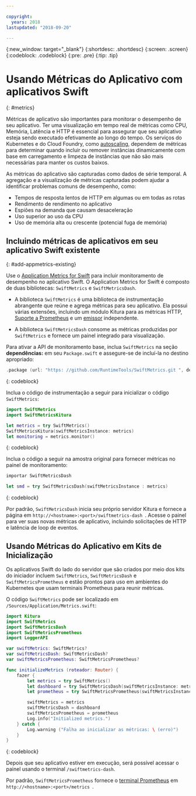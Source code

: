 ```yaml
---

copyright:
  years: 2018
lastupdated: "2018-09-20"

---
```


{:new_window: target="_blank"}
{:shortdesc: .shortdesc}
{:screen: .screen}
{:codeblock: .codeblock}
{:pre: .pre}
{:tip: .tip}

# Usando Métricas do Aplicativo com aplicativos Swift
{: #metrics}

Métricas de aplicativo são importantes para monitorar o desempenho de seu aplicativo. Ter uma visualização em tempo real de métricas como CPU, Memória, Latência e HTTP é essencial para assegurar que seu aplicativo esteja sendo executado efetivamente ao longo do tempo. Os serviços do Kubernetes e do Cloud Foundry, como [autoscaling](/docs/services/Auto-Scaling/index.html), dependem de métricas para determinar quando incluir ou remover instâncias dinamicamente com base em carregamento e limpeza de instâncias que não são mais necessárias para manter os custos baixos.

As métricas do aplicativo são capturadas como dados de série temporal. A agregação e a visualização de métricas capturadas podem ajudar a identificar problemas comuns de desempenho, como:

* Tempos de resposta lentos de HTTP em algumas ou em todas as rotas
* Rendimento de rendimento no aplicativo
* Espiões na demanda que causam desaceleração
* Uso superior ao uso da CPU
* Uso de memória alta ou crescente (potencial fuga de memória)

## Incluindo métricas de aplicativos em seu aplicativo Swift existente
{: #add-appmetrics-existing}

Use o [Application Metrics for Swift](https://developer.ibm.com/swift/monitoring-diagnostics/application-metrics-for-swift/) para incluir monitoramento de desempenho no aplicativo Swift. O Application Metrics for Swift é composto de duas bibliotecas: `SwiftMetrics` e `SwiftMetricsDash`.

* A biblioteca `SwiftMetrics` é uma biblioteca de instrumentação abrangente que reúne e agrega métricas para seu aplicativo. Ela possui várias extensões, incluindo um módulo Kitura para as métricas HTTP, [Suporte a Prometheus](https://github.com/RuntimeTools/SwiftMetrics#prometheus-support) e um [emissor](https://github.com/RuntimeTools/SwiftMetrics#application-metrics-for-swift-agent) independente.

* A biblioteca `SwiftMetricsDash` consome as métricas produzidas por `SwiftMetrics` e fornece um painel integrado para visualização.

Para ativar a API de monitoramento base, inclua `SwiftMetrics` na seção **dependências:** em seu `Package.swift` e assegure-se de incluí-la no destino apropriado:
```swift
.package (url: "https: //github.com/RuntimeTools/SwiftMetrics.git ", de:" 2.4.0 ")
```
{: codeblock}

Inclua o código de instrumentação a seguir para inicializar o código `SwiftMetrics`:
```swift
import SwiftMetrics
import SwiftMetricsKitura

let metrics = try SwiftMetrics()
SwiftMetricsKitura(swiftMetricsInstance: metrics)
let monitoring = metrics.monitor()
```
{: codeblock}

Inclua o código a seguir na amostra original para fornecer métricas no painel de monitoramento:
```swift
importar SwiftMetricsDash

let smd = try SwiftMetricsDash(swiftMetricsInstance : metrics)
```  
{: codeblock}

Por padrão, `SwiftMetricsDash` inicia seu próprio servidor Kitura e fornece a página em `http://<hostname>:<port>/swiftmetrics-dash `. Acesse o painel para ver suas novas métricas de aplicativo, incluindo solicitações de HTTP e latência de loop de eventos.

## Usando Métricas do Aplicativo em Kits de Inicialização

Os aplicativos Swift do lado do servidor que são criados por meio dos kits do iniciador incluem `SwiftMetrics`, `SwiftMetricsDash` e `SwiftMetricsPrometheus` e estão prontos para uso em ambientes do Kubernetes que usam terminais Prometheus para reunir métricas.

O código `SwiftMetrics` pode ser localizado em `/Sources/Application/Metrics.swift`:
```swift
import Kitura
import SwiftMetrics
import SwiftMetricsDash
import SwiftMetricsPrometheus
import LoggerAPI

var swiftMetrics: SwiftMetrics?
var swiftMetricsDash: SwiftMetricsDash?
var swiftMetricsPrometheus: SwiftMetricsPrometheus?

func initializeMetrics (roteador: Router) {
    fazer {
        let metrics = try SwiftMetrics()
        let dashboard = try SwiftMetricsDash(swiftMetricsInstance: metrics, endpoint: router)
        let prometheus = try SwiftMetricsPrometheus(swiftMetricsInstance: metrics, endpoint: router)

        swiftMetrics = metrics
        swiftMetricsDash = dashboard
        swiftMetricsPrometheus = prometheus
        Log.info("Initialized metrics.")
    } catch {
        Log.warning ("Falha ao inicializar as métricas: \ (erro)")
    }
}
```
{: codeblock}

Depois que seu aplicativo estiver em execução, será possível acessar o painel usando o terminal `/swiftmetrics-dash`.

Por padrão, `SwiftMetricsPrometheus` fornece o [terminal Prometheus](https://prometheus.io/) em `http://<hostname>:<port>/metrics `.
